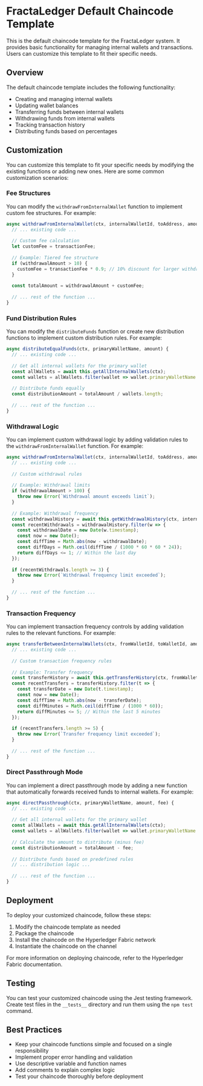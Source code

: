 # FractaLedger Default Chaincode Template

This is the default chaincode template for the FractaLedger system. It provides basic functionality for managing internal wallets and transactions. Users can customize this template to fit their specific needs.

## Overview

The default chaincode template includes the following functionality:

- Creating and managing internal wallets
- Updating wallet balances
- Transferring funds between internal wallets
- Withdrawing funds from internal wallets
- Tracking transaction history
- Distributing funds based on percentages

## Customization

You can customize this template to fit your specific needs by modifying the existing functions or adding new ones. Here are some common customization scenarios:

### Fee Structures

You can modify the `withdrawFromInternalWallet` function to implement custom fee structures. For example:

```javascript
async withdrawFromInternalWallet(ctx, internalWalletId, toAddress, amount, fee) {
  // ... existing code ...
  
  // Custom fee calculation
  let customFee = transactionFee;
  
  // Example: Tiered fee structure
  if (withdrawalAmount > 10) {
    customFee = transactionFee * 0.9; // 10% discount for larger withdrawals
  }
  
  const totalAmount = withdrawalAmount + customFee;
  
  // ... rest of the function ...
}
```

### Fund Distribution Rules

You can modify the `distributeFunds` function or create new distribution functions to implement custom distribution rules. For example:

```javascript
async distributeEqualFunds(ctx, primaryWalletName, amount) {
  // ... existing code ...
  
  // Get all internal wallets for the primary wallet
  const allWallets = await this.getAllInternalWallets(ctx);
  const wallets = allWallets.filter(wallet => wallet.primaryWalletName === primaryWalletName);
  
  // Distribute funds equally
  const distributionAmount = totalAmount / wallets.length;
  
  // ... rest of the function ...
}
```

### Withdrawal Logic

You can implement custom withdrawal logic by adding validation rules to the `withdrawFromInternalWallet` function. For example:

```javascript
async withdrawFromInternalWallet(ctx, internalWalletId, toAddress, amount, fee) {
  // ... existing code ...
  
  // Custom withdrawal rules
  
  // Example: Withdrawal limits
  if (withdrawalAmount > 100) {
    throw new Error(`Withdrawal amount exceeds limit`);
  }
  
  // Example: Withdrawal frequency
  const withdrawalHistory = await this.getWithdrawalHistory(ctx, internalWalletId);
  const recentWithdrawals = withdrawalHistory.filter(w => {
    const withdrawalDate = new Date(w.timestamp);
    const now = new Date();
    const diffTime = Math.abs(now - withdrawalDate);
    const diffDays = Math.ceil(diffTime / (1000 * 60 * 60 * 24));
    return diffDays <= 1; // Within the last day
  });
  
  if (recentWithdrawals.length >= 3) {
    throw new Error(`Withdrawal frequency limit exceeded`);
  }
  
  // ... rest of the function ...
}
```

### Transaction Frequency

You can implement transaction frequency controls by adding validation rules to the relevant functions. For example:

```javascript
async transferBetweenInternalWallets(ctx, fromWalletId, toWalletId, amount) {
  // ... existing code ...
  
  // Custom transaction frequency rules
  
  // Example: Transfer frequency
  const transferHistory = await this.getTransferHistory(ctx, fromWalletId);
  const recentTransfers = transferHistory.filter(t => {
    const transferDate = new Date(t.timestamp);
    const now = new Date();
    const diffTime = Math.abs(now - transferDate);
    const diffMinutes = Math.ceil(diffTime / (1000 * 60));
    return diffMinutes <= 5; // Within the last 5 minutes
  });
  
  if (recentTransfers.length >= 5) {
    throw new Error(`Transfer frequency limit exceeded`);
  }
  
  // ... rest of the function ...
}
```

### Direct Passthrough Mode

You can implement a direct passthrough mode by adding a new function that automatically forwards received funds to internal wallets. For example:

```javascript
async directPassthrough(ctx, primaryWalletName, amount, fee) {
  // ... existing code ...
  
  // Get all internal wallets for the primary wallet
  const allWallets = await this.getAllInternalWallets(ctx);
  const wallets = allWallets.filter(wallet => wallet.primaryWalletName === primaryWalletName);
  
  // Calculate the amount to distribute (minus fee)
  const distributionAmount = totalAmount - fee;
  
  // Distribute funds based on predefined rules
  // ... distribution logic ...
  
  // ... rest of the function ...
}
```

## Deployment

To deploy your customized chaincode, follow these steps:

1. Modify the chaincode template as needed
2. Package the chaincode
3. Install the chaincode on the Hyperledger Fabric network
4. Instantiate the chaincode on the channel

For more information on deploying chaincode, refer to the Hyperledger Fabric documentation.

## Testing

You can test your customized chaincode using the Jest testing framework. Create test files in the `__tests__` directory and run them using the `npm test` command.

## Best Practices

- Keep your chaincode functions simple and focused on a single responsibility
- Implement proper error handling and validation
- Use descriptive variable and function names
- Add comments to explain complex logic
- Test your chaincode thoroughly before deployment

